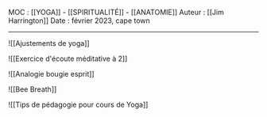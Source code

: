 MOC : [[YOGA]] - [[SPIRITUALITÉ]] - [[ANATOMIE]]
Auteur : [[Jim Harrington]]
Date : février 2023, cape town
***

![[Ajustements de yoga]]

 
![[Exercice d'écoute méditative à 2]]
 


![[Analogie bougie esprit]]
 


![[Bee Breath]]
 

![[Tips de pédagogie pour cours de Yoga]]





